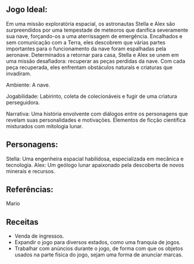 ## Jogo Ideal:

Em uma missão exploratória espacial, os astronautas Stella e Alex são surpreendidos por uma tempestade de meteoros que danifica severamente sua nave, forçando-os a uma aterrissagem de emergência. Encalhados e sem comunicação com a Terra, eles descobrem que várias partes importantes para o funcionamento da nave foram espalhadas pela aeronave.
Determinados a retornar para casa, Stella e Alex se unem em uma missão desafiadora: recuperar as peças perdidas da nave. Com cada peça recuperada, eles enfrentam obstáculos naturais e criaturas que invadiram.

Ambiente:
A nave.

Jogabilidade:
Labirinto, coleta de colecionáveis e fugir de uma criatura perseguidora. 

Narrativa:
Uma história envolvente com diálogos entre os personagens que revelam suas personalidades e motivações.
Elementos de ficção científica misturados com mitologia lunar.


## Personagens:
Stella: Uma engenheira espacial habilidosa, especializada em mecânica e tecnologia.
Alex: Um geólogo lunar apaixonado pela descoberta de novos minerais e recursos.


## Referências:
Mario

## Receitas

- Venda de ingressos.
- Expandir o jogo para diversos estados, como uma franquia de jogos.
- Trabalhar com anúncios durante o jogo, de forma com que os objetos usados na parte física do jogo, sejam uma forma de anunciar marcas.
